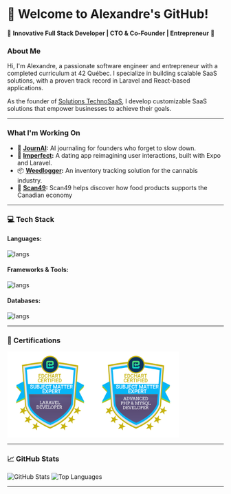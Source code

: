 # 👋 Welcome to Alexandre's GitHub!

🌟 **Innovative Full Stack Developer | CTO & Co-Founder | Entrepreneur** 🌟

### About Me
Hi, I'm Alexandre, a passionate software engineer and entrepreneur with a completed curriculum at 42 Québec. I specialize in building scalable SaaS solutions, with a proven track record in Laravel and React-based applications.

As the founder of [Solutions TechnoSaaS](https://techno-saas.com/), I develop customizable SaaS solutions that empower businesses to achieve their goals.

---

### What I'm Working On
- 🚀 **[JournAI](https://journai.io/):** AI journaling for founders who forget to slow down.
- 🌱 **[Imperfect](https://imperfectdating.com/):** A dating app reimagining user interactions, built with Expo and Laravel.
- 📦 **[Weedlogger](https://weedlogger.com/):** An inventory tracking solution for the cannabis industry.
- 🛒 **[Scan49](https://scan49.ca/):** Scan49 helps discover how food products supports the Canadian economy

---

### 💻 Tech Stack
#### Languages:
![langs](https://skillicons.dev/icons?i=php,typescript,javascript,html,css,python,cpp,c&perline=)

#### Frameworks & Tools:
![langs](https://skillicons.dev/icons?i=laravel,react,expo,nginx,docker&perline=)

#### Databases:
![langs](https://skillicons.dev/icons?i=mysql,sqlite&perline=)

---

### 📜 Certifications
<div style="display:flex;">
<img src="https://github.com/demenciel/demenciel/blob/f0177af0193343f94e6ac36f6cba6631b2ececa6/laravel-certification-free-test_16964043991696404399(1).png" width="200" alt="Laravel Certification">
<img src="https://github.com/demenciel/demenciel/blob/f0177af0193343f94e6ac36f6cba6631b2ececa6/php_certification_online_free_exam_16164534201616453420.png" width="200" alt="PHP Certification">
</div>

---

### 📈 GitHub Stats
![GitHub Stats](https://github-readme-stats.vercel.app/api?username=demenciel&show_icons=true&theme=dark)
![Top Languages](https://github-readme-stats.vercel.app/api/top-langs/?username=demenciel&layout=compact&theme=dark)

---

<!---
demenciel/demenciel is a ✨ special ✨ repository because its `README.md` (this file) appears on your GitHub profile.
You can click the Preview link to take a look at your changes.
--->
